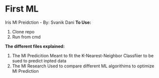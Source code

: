 # First ML
Iris Ml Preidction - By: Svanik Dani
**To Use:**
1) Clone repo
2) Run from cmd

**The different files explained:**
1) The Ml Predicition
  Meant to fit the K-Nearest-Neighbor Classfiier to be sued to predict inpted data
2) The Ml Research
  Used to compare different ML algorithims to optimize Ml Prediction
